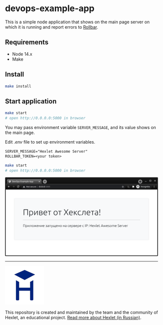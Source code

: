 # devops-example-app

This is a simple node application that shows on the main page server on which it is running and report errors to [Rollbar](https://rollbar.com/).

## Requirements

* Node 14.x
* Make

## Install

```sh
make install
```

## Start application

```sh
make start
# open http://0.0.0.0:5000 in browser
```

You may pass environment variable `SERVER_MESSAGE`, and its value shows on the main page.

Edit *.env* file to set up environment variables.

```env
SERVER_MESSAGE="Hexlet Awesome Server"
ROLLBAR_TOKEN=<your token>
```

```sh
make start
# open http://0.0.0.0:5000 in browser
```

![Screen of devops-example-app](assets/app.png)

---
[![Hexlet Ltd. logo](https://raw.githubusercontent.com/Hexlet/hexletguides.github.io/master/images/hexlet_logo128.png)](https://ru.hexlet.io/pages/about?utm_source=github&utm_medium=link&utm_campaign=devops-example-app)

This repository is created and maintained by the team and the community of Hexlet, an educational project. [Read more about Hexlet (in Russian)](https://ru.hexlet.io/pages/about?utm_source=github&utm_medium=link&utm_campaign=devops-example-app).
